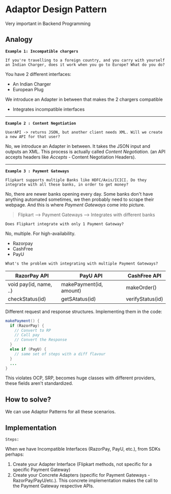 # Adaptor Design Pattern

Very important in Backend Programming

## Analogy

**`Example 1: Incompatible chargers`**

`If you're travelling to a foreign country, and you carry with yourself an Indian Charger, does it work when you go to Europe? What do you do?`

You have 2 different interfaces:

- An Indian Charger
- European Plug

We introduce an Adapter in between that makes the 2 chargers compatible

- Integrates incompatible interfaces

---

**`Example 2 : Content Negotiation`**

`UserAPI -> returns JSON, but another client needs XML. Will we create a new API for that user?`

No, we introduce an Adapter in between. It takes the JSON input and outputs an XML. This process is actually called *Content Negotiation.* (an API accepts headers like *Accepts* - Content Negotiation Headers).

---

**`Example 3 : Payment Gateways`**

`Flipkart supports multiple Banks like HDFC/Axis/ICICI. Do they integrate with all these banks, in order to get money?`

No, there are newer banks opening every day. Some banks don't have anything automated sometimes, we then probably need to scrape their webpage. And this is where *Payment Gateways* come into picture.

> Flipkart --> Payment Gateways --> Integrates with different banks

`Does Flipkart integrate with only 1 Payment Gateway?`

No, multiple. For high-availability.

- Razorpay
- CashFree
- PayU

`What's the problem with integrating with multiple Payment Gateways?`

| RazorPay API           | PayU API                | CashFree API     |
| ---------------------- | ----------------------- | ---------------- |
| void pay(id, name, ..) | makePayment(id, amount) | makeOrder()      |
| checkStatus(id)        | getSAtatus(id)          | verifyStatus(id) |

Different request and response structures. Implementing them in the code:

```Java
makePayment() {
  if (RazorPay) {
    // Convert to RP
    // Call pay
    // Convert the Response
  }
  else if (PayU) {
    // same set of steps with a diff flavour
  }
  ...
}
```

This violates OCP, SRP, becomes huge classes with different providers, these fields aren't standardized.

## How to solve?

We can use Adaptor Patterns for all these scenarios.

## Implementation

`Steps:`

When we have Incompatible Interfaces (RazorPay, PayU, etc.), from SDKs perhaps:

1. Create your Adapter Interface (Flipkart methods, not specific for a specific Payment Gateway)
2. Create your Concrete Adapters (specific for Payment Gateways - RazorPay/PayU/etc.). This concrete implementation makes the call to the Payment Gateway respective APIs.

